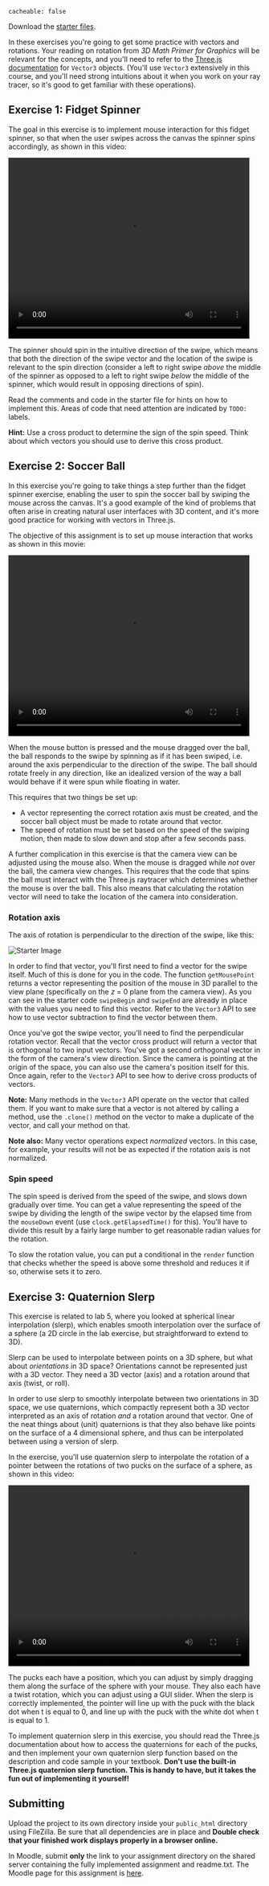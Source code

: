 ```
cacheable: false
```

Download the [starter files](/~tmullen/secure/f17cg/cs315-hw5.zip).

In these exercises you're going to get some practice with vectors and rotations. Your reading on rotation from *3D Math Primer for Graphics* will be relevant for the concepts, and you'll need to refer to the [Three.js documentation](http://threejs.org/docs/api/math/Vector3.html) for `Vector3` objects. (You'll use `Vector3` extensively in this course, and you'll need strong intuitions about it when you work on your ray tracer, so it's good to get familiar with these operations).


## Exercise 1: Fidget Spinner

The goal in this exercise is to implement mouse interaction for this fidget spinner, so that when the user swipes across the canvas the spinner spins accordingly, as shown in this video:

<video width="480" height="360" controls>
  <source src="/~tmullen/images/cg/fidgetSpinner.ogv" type="video/ogg;" codecs="theora, vorbis">
Your browser does not support the video tag.
</video>

The spinner should spin in the intuitive direction of the swipe, which means that both the direction of the swipe vector and the location of the swipe is relevant to the spin direction (consider a left to right swipe *above* the middle of the spinner as opposed to a left to right swipe *below* the middle of the spinner, which would result in opposing directions of spin).

Read the comments and code in the starter file for hints on how to implement this. Areas of code that need attention are indicated by `TODO:` labels.  

**Hint:** Use a cross product to determine the sign of the spin speed. Think about which vectors you should use to derive this cross product.

## Exercise 2: Soccer Ball

In this exercise you're going to take things a step further than the fidget spinner exercise, enabling the user to spin the soccer ball by swiping the mouse across the canvas. It's a good example of the kind of problems that often arise in creating natural user interfaces with 3D content, and it's more good practice for working with vectors in Three.js. 

The objective of this assignment is to set up mouse interaction that works as shown in this movie:

<video width="480" height="360" controls>
  <source src="/~tmullen/images/cg/soccerBall.ogv" type="video/ogg;" codecs="theora, vorbis">
Your browser does not support the video tag.
</video>

When the mouse button is pressed and the mouse dragged over the ball, the ball responds to the swipe by spinning as if it has been swiped, i.e. around the axis perpendicular to the direction of the swipe. The ball should rotate freely in any direction, like an idealized version of the way a ball would behave if it were spun while floating in water.  

This requires that two things be set up:

* A vector representing the correct rotation axis must be created, and the soccer ball object must be made to rotate around that vector.
* The speed of rotation must be set based on the speed of the swiping motion, then made to slow down and stop after a few seconds pass.

A further complication in this exercise is that the camera view can be adjusted using the mouse also. When the mouse is dragged while *not* over the ball, the camera view changes. This requires that the code that spins the ball must interact with the Three.js raytracer which determines whether the mouse is over the ball. This also means that calculating the rotation vector will need to take the location of the camera into consideration.

### Rotation axis

The axis of rotation is perpendicular to the direction of the swipe, like this:

![Starter Image](/~tmullen/images/cg/soccerBallVectors.png)

In order to find that vector, you'll first need to find a vector for the swipe itself. Much of this is done for you in the code. The function `getMousePoint` returns a vector representing the position of the mouse in 3D parallel to the view plane (specifically on the *z* = 0 plane from the camera view). As you can see in the starter code `swipeBegin` and `swipeEnd` are already in place with the values you need to find this vector. Refer to the `Vector3` API to see how to use vector subtraction to find the vector between them.

Once you've got the swipe vector, you'll need to find the perpendicular rotation vector. Recall that the vector cross product will return a vector that is orthogonal to two input vectors. You've got a second orthogonal vector in the form of the camera's view direction. Since the camera is pointing at the origin of the space, you can also use the camera's position itself for this. Once again, refer to the `Vector3` API to see how to derive cross products of vectors.

**Note:** Many methods in the `Vector3` API operate on the vector that called them. If you want to make sure that a vector is not altered by calling a method, use the `.clone()` method on the vector to make a duplicate of the vector, and call your method on that.

**Note also:** Many vector operations expect *normalized* vectors. In this case, for example, your results will not be as expected if the rotation axis is not normalized.

### Spin speed

The spin speed is derived from the speed of the swipe, and slows down gradually over time. You can get a value representing  the speed of the swipe by dividing the length of the swipe vector by the elapsed time from the `mouseDown` event (use `clock.getElapsedTime()` for this). You'll have to divide this result by a fairly large number to get reasonable radian values for the rotation.

To slow the rotation value, you can put a conditional in the `render` function that checks whether the speed is above some threshold and reduces it if so, otherwise sets it to zero.

## Exercise 3: Quaternion Slerp

This exercise is related to lab 5, where you looked at spherical linear interpolation (slerp), which enables smooth interpolation over the surface of a sphere (a 2D circle in the lab exercise, but straightforward to extend to 3D). 

Slerp can be used to interpolate between points on a 3D sphere, but what about *orientations* in 3D space? Orientations cannot be represented just with a 3D vector. They need a 3D vector (axis) and a rotation around that axis (twist, or roll). 

In order to use slerp to smoothly interpolate between two orientations in 3D space, we use quaternions, which compactly represent both a 3D vector interpreted as an axis of rotation *and* a rotation around that vector. One of the neat things about (unit) quaternions is that they also behave like points on the surface of a 4 dimensional sphere, and thus can be interpolated between using a version of slerp. 

In the exercise, you'll use quaternion slerp to interpolate the rotation of a pointer between the rotations of two pucks on the surface of a sphere, as shown in this video:

<video width="480" height="360" controls>
  <source src="/~tmullen/images/cg/quaternionSlerp.ogv" type="video/ogg;" codecs="theora, vorbis">
Your browser does not support the video tag.
</video>

The pucks each have a position, which you can adjust by simply dragging them along the surface of the sphere with your mouse. They also each have a twist rotation, which you can adjust using a GUI slider. When the slerp is correctly implemented, the pointer will line up with the puck with the black dot when t is equal to 0, and line up with the puck with the white dot when t is equal to 1. 

To implement quaternion slerp in this exercise, you should read the Three.js documentation about how to access the quaternions for each of the pucks, and then implement your own quaternion slerp function based on the description and code sample in your textbook. **Don't use the built-in Three.js quaternion slerp function. This is handy to have, but it takes the fun out of implementing it yourself!**

## Submitting

Upload the project to its own directory inside your `public_html` directory using FileZilla. Be sure that all dependencies are in place and **Double check that your finished work displays properly in a browser online.** 

In Moodle, submit **only** the link to your assignment directory on the shared server containing the fully implemented assignment and readme.txt.
The Moodle page for this assignment is [here](https://moodle.pugetsound.edu/moodle/mod/assign/view.php?id=407321).
